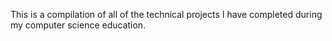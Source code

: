 This is a compilation of all of the technical projects I have completed during my computer science education. 
